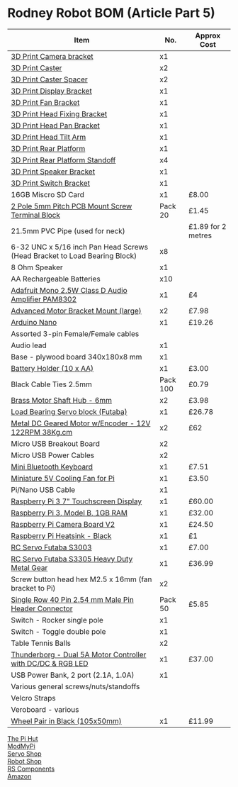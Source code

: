 # Rodney Robot BOM (Article Part 5)
| Item                                               | No. | Approx Cost |
| -------------------------------------------------- | ----| ----------- |
| [3D Print Camera bracket](https://github.com/phopley/rodney-project/blob/master/hardware/3D%20Prints/camera%20bracketV2.stl) | x1 | |
| [3D Print Caster](https://github.com/phopley/rodney-project/blob/master/hardware/3D%20Prints/pingpongwheelBeefy.stl)   | x2 |  |
| [3D Print Caster Spacer](https://github.com/phopley/rodney-project/blob/master/hardware/3D%20Prints/casterspacer2.stl) | x2 |  |
| [3D Print Display Bracket](https://github.com/phopley/rodney-project/blob/master/hardware/3D%20Prints/display%20bracket_vb.stl) |x1| |
| [3D Print Fan Bracket](https://github.com/phopley/rodney-project/blob/master/hardware/3D%20Prints/fan_bracket.stl) | x1 | |
| [3D Print Head Fixing Bracket](https://github.com/phopley/rodney-project/blob/master/hardware/3D%20Prints/head%20fixing.stl) | x1 |  |
| [3D Print Head Pan Bracket](https://github.com/phopley/rodney-project/blob/master/hardware/3D%20Prints/pan%20bracket_vb.stl) | x1 |  |
| [3D Print Head Tilt Arm](https://github.com/phopley/rodney-project/blob/master/hardware/3D%20Prints/tilt%20arm_vb.stl) | x1 |   | 
| [3D Print Rear Platform](https://github.com/phopley/rodney-project/blob/master/hardware/3D%20Prints/smallRearPlatform.stl) | x1 |  |
| [3D Print Rear Platform Standoff](https://github.com/phopley/rodney-project/blob/master/hardware/3D%20Prints/platformStandoffs23.stl) | x4 |  |
| [3D Print Speaker Bracket](https://github.com/phopley/rodney-project/blob/master/hardware/3D%20Prints/speaker_bracket.stl) | x1 |   |
| [3D Print Switch Bracket](https://github.com/phopley/rodney-project/blob/master/hardware/3D%20Prints/switchBracket.stl)| x1 |  |
| 16GB Miscro SD Card                                | x1  |  £8.00      |
| [2 Pole 5mm Pitch PCB Mount Screw Terminal Block](https://www.amazon.co.uk/20Pcs-Pitch-Mount-Screw-Terminal-Green/dp/B00I00OHHY)| Pack 20  | £1.45 |
| 21.5mm PVC Pipe (used for neck) |   | £1.89 for 2 metres  |
| 6-32 UNC x 5/16 inch Pan Head Screws (Head Bracket to Load Bearing Block) | x8 |   |
| 8 Ohm Speaker                                      | x1  |             |
| AA Rechargeable Batteries                          | x10 |             |
| [Adafruit Mono 2.5W Class D Audio Amplifier PAM8302](https://thepihut.com/products/adafruit-mono-2-5w-class-d-audio-amplifier-pam8302) | x1  | £4          |
| [Advanced Motor Bracket Mount (large)](https://www.modmypi.com/motors-mounts-and-wheels-1140/advanced-motor-bracket-mount-large)               | x2  | £7.98       |
| [Arduino Nano](https://uk.rs-online.com/web/p/products/6961667) | x1  |  £19.26 |
| Assorted 3-pin Female/Female cables                |     |             | 
| Audio lead                                         | x1  |             |
| Base - plywood board 340x180x8 mm                  | x1  |             |
| [Battery Holder (10 x AA)](https://www.modmypi.com/raspberry-pi/robotics-and-motor-controllers-392/battery-snaps-and-boxes-1165/10aa-holder) | x1 | £3.00 |
| Black Cable Ties 2.5mm                             | Pack 100 |  £0.79      |
| [Brass Motor Shaft Hub - 6mm](https://www.modmypi.com/motors-mounts-and-wheels-1140/hub-6mm)                        | x2  | £3.98 |
| [Load Bearing Servo block (Futaba)](https://www.robotshop.com/uk/load-bearing-servo-block-futaba.html)| x1  | £26.78      |
| [Metal DC Geared Motor w/Encoder - 12V 122RPM 38Kg.cm](https://thepihut.com/products/metal-dc-geared-motor-w-encoder-12v-122rpm-38kg-cm)| x2  | £62 |
| Micro USB Breakout Board | x2 |  |
| Micro USB Power Cables   | x2 |  |
| [Mini Bluetooth Keyboard](https://www.amazon.co.uk/Remaxm-Rechargeable-Bluetooth-Keyboards-Raspberry/dp/B07M7VQVDJ/) | x1 | £7.51 |
| [Miniature 5V Cooling Fan for Pi](https://thepihut.com/products/adafruit-miniature-5v-cooling-fan-for-raspberry-pi-and-other-computers)| x1  | £3.50 |
| Pi/Nano USB Cable                                  | x1  |             |
| [Raspberry Pi 3 7" Touchscreen Display](https://thepihut.com/products/official-raspberry-pi-7-touchscreen-display)| x1  | £60.00 |
| [Raspberry Pi 3, Model B, 1GB RAM](https://thepihut.com/collections/raspberry-pi/products/raspberry-pi-3-model-b)| x1  |  £32.00|
| [Raspberry Pi Camera Board V2](https://www.modmypi.com/pis-and-peripherals-1139/raspberry-pi-camera-board-v2-8mp1080p)| x1  | £24.50 |
| [Raspberry Pi Heatsink - Black](https://thepihut.com/products/raspberry-pi-heatsink)| x1  | £1 |
| [RC Servo Futaba S3003](https://www.modmypi.com/raspberry-pi/robotics-and-motor-controllers-392/motors-1022/servo-motor-futaba-s3003-multi-purpose-standard-size) | x1  | £7.00 |
| [RC Servo Futaba S3305 Heavy Duty Metal Gear](https://www.servoshop.co.uk/index.php?pid=FUTS3305&area=Servo) | x1 | £36.99 |
| Screw button head hex M2.5 x 16mm (fan bracket to Pi)    | x2    |             |
| [Single Row 40 Pin 2.54 mm Male Pin Header Connector](https://www.amazon.co.uk/Pack-Single-2-54-Header-Connector/dp/B06XR8CV8P) | Pack 50 | £5.85 |
| Switch - Rocker single pole | x1 |   |
| Switch - Toggle double pole | x1 |   |
| Table Tennis Balls | x2|  |
| [Thunderborg - Dual 5A Motor Controller with DC/DC & RGB LED](https://www.modmypi.com/motor-control-1135/thunderborg)| x1  | £37.00 |
| USB Power Bank, 2 port (2.1A, 1.0A) | x1   |     |
| Various general screws/nuts/standoffs |  |  |
| Velcro Straps       |   |   | 
| Veroboard - various |   |   |
| [Wheel Pair in Black (105x50mm)](https://www.modmypi.com/motors-mounts-and-wheels-1140/wheel-pair-in-black-105mm-x-50mm-) | x1 | £11.99|

[The Pi Hut](https://thepihut.com/)  
[ModMyPi](https://www.modmypi.com/)  
[Servo Shop](https://www.servoshop.co.uk/index.php)  
[Robot Shop](https://www.robotshop.com/uk/)  
[RS Components](https://uk.rs-online.com/web/)  
[Amazon](https://www.amazon.co.uk)  

